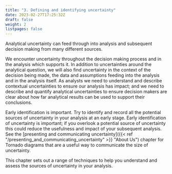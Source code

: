 ```yaml
---
title: "3. Defining and identifying uncertainty"
date: 2023-02-27T17:25:32Z
draft: false
weight: 2
listpages: false
---
```


Analytical uncertainty can feed through into analysis and subsequent decision making from many different sources.

We encounter uncertainty throughout the decision making process and in the analysis which supports it. In addition to uncertainties around the analytical question, we will also find uncertainty in the context of the decision being made, the data and assumptions feeding into the analysis and in the analysis itself. As analysts we need to understand and describe contextual uncertainties to ensure our analysis has impact; and we need to describe and quantify analytical uncertainties to ensure decision makers are clear about how far analytical results can be used to support their conclusions.

Early identification is important. Try to identify and record all the potential sources of uncertainty in your analysis at an early stage. Early identification of uncertainty is important; if you overlook a potential source of uncertainty this could reduce the usefulness and impact of your subsequent analysis. See the [presenting and communicating uncertainty]({{< ref "/presenting_and_communicating_uncertainty" >}} "About Us") chapter for Tornado diagrams that are a useful way to communicate the size of uncertainty.

This chapter sets out a range of techniques to help you understand and assess the sources of uncertainty in your analysis.
